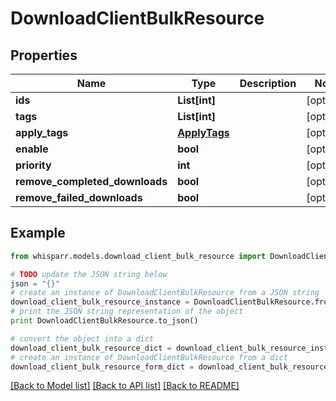 # DownloadClientBulkResource


## Properties
Name | Type | Description | Notes
------------ | ------------- | ------------- | -------------
**ids** | **List[int]** |  | [optional] 
**tags** | **List[int]** |  | [optional] 
**apply_tags** | [**ApplyTags**](ApplyTags.md) |  | [optional] 
**enable** | **bool** |  | [optional] 
**priority** | **int** |  | [optional] 
**remove_completed_downloads** | **bool** |  | [optional] 
**remove_failed_downloads** | **bool** |  | [optional] 

## Example

```python
from whisparr.models.download_client_bulk_resource import DownloadClientBulkResource

# TODO update the JSON string below
json = "{}"
# create an instance of DownloadClientBulkResource from a JSON string
download_client_bulk_resource_instance = DownloadClientBulkResource.from_json(json)
# print the JSON string representation of the object
print DownloadClientBulkResource.to_json()

# convert the object into a dict
download_client_bulk_resource_dict = download_client_bulk_resource_instance.to_dict()
# create an instance of DownloadClientBulkResource from a dict
download_client_bulk_resource_form_dict = download_client_bulk_resource.from_dict(download_client_bulk_resource_dict)
```
[[Back to Model list]](../README.md#documentation-for-models) [[Back to API list]](../README.md#documentation-for-api-endpoints) [[Back to README]](../README.md)


